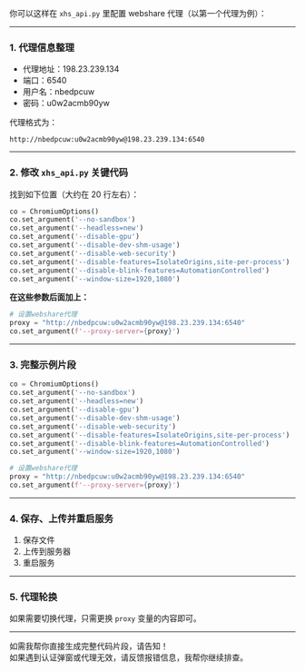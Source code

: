 你可以这样在 `xhs_api.py` 里配置 webshare 代理（以第一个代理为例）：

---

### 1. 代理信息整理

- 代理地址：198.23.239.134
- 端口：6540
- 用户名：nbedpcuw
- 密码：u0w2acmb90yw

代理格式为：
```
http://nbedpcuw:u0w2acmb90yw@198.23.239.134:6540
```

---

### 2. 修改 `xhs_api.py` 关键代码

找到如下位置（大约在 20 行左右）：

```python
co = ChromiumOptions()
co.set_argument('--no-sandbox')
co.set_argument('--headless=new')
co.set_argument('--disable-gpu')
co.set_argument('--disable-dev-shm-usage')
co.set_argument('--disable-web-security')
co.set_argument('--disable-features=IsolateOrigins,site-per-process')
co.set_argument('--disable-blink-features=AutomationControlled')
co.set_argument('--window-size=1920,1080')
```

**在这些参数后面加上：**

```python
# 设置webshare代理
proxy = "http://nbedpcuw:u0w2acmb90yw@198.23.239.134:6540"
co.set_argument(f'--proxy-server={proxy}')
```

---

### 3. 完整示例片段

```python
co = ChromiumOptions()
co.set_argument('--no-sandbox')
co.set_argument('--headless=new')
co.set_argument('--disable-gpu')
co.set_argument('--disable-dev-shm-usage')
co.set_argument('--disable-web-security')
co.set_argument('--disable-features=IsolateOrigins,site-per-process')
co.set_argument('--disable-blink-features=AutomationControlled')
co.set_argument('--window-size=1920,1080')

# 设置webshare代理
proxy = "http://nbedpcuw:u0w2acmb90yw@198.23.239.134:6540"
co.set_argument(f'--proxy-server={proxy}')
```

---

### 4. 保存、上传并重启服务

1. 保存文件
2. 上传到服务器
3. 重启服务

---

### 5. 代理轮换

如果需要切换代理，只需更换 `proxy` 变量的内容即可。

---

如需我帮你直接生成完整代码片段，请告知！  
如果遇到认证弹窗或代理无效，请反馈报错信息，我帮你继续排查。

